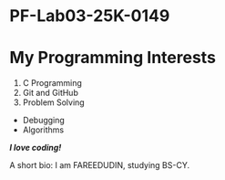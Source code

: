 # PF-Lab03-25K-0149
# My Programming Interests

1. C Programming
2. Git and GitHub
3. Problem Solving

- Debugging
- Algorithms

**_I love coding!_**

A short bio: I am FAREEDUDIN, studying BS-CY.
